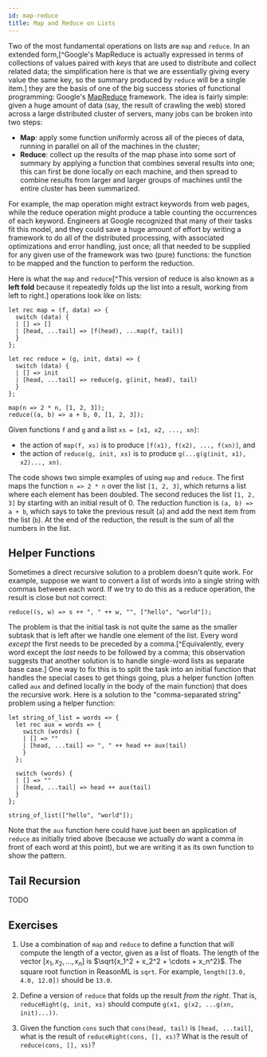 ```yaml
---
id: map-reduce
title: Map and Reduce on Lists
---
```


Two of the most fundamental operations on lists are `map` and `reduce`.
In an extended form,[^Google's MapReduce is actually expressed in terms of collections of values paired with _keys_ that are used to distribute and collect related data; the simplification here is that we are essentially giving every value the same key, so the summary produced by `reduce` will be a single item.] they are the basis of one of the big success stories of functional programming: Google's [MapReduce](http://static.googleusercontent.com/media/research.google.com/es/us/archive/mapreduce-osdi04.pdf) framework.
The idea is fairly simple: given a huge amount of data (say, the result of crawling the web) stored across a large distributed cluster of servers, many jobs can be broken into two steps:

* **Map**: apply some function uniformly across all of the pieces of data, running in parallel on all of the machines in the cluster;
* **Reduce**: collect up the results of the map phase into some sort of summary by applying a function that combines several results into one; this can first be done locally on each machine, and then spread to combine results from larger and larger groups of machines until the entire cluster has been summarized.

For example, the map operation might extract keywords from web pages, while the reduce operation might produce a table counting the occurrences of each keyword.
Engineers at Google recognized that many of their tasks fit this model, and they could save a huge amount of effort by writing a framework to do all of the distributed processing, with associated optimizations and error handling, just once; all that needed to be supplied for any given use of the framework was two (pure) functions: the function to be mapped and the function to perform the reduction.

Here is what the `map` and `reduce`[^This version of reduce is also known as a **left fold** because it repeatedly folds up the list into a result, working from left to right.] operations look like on lists:
```reason edit
let rec map = (f, data) => {
  switch (data) {
  | [] => []
  | [head, ...tail] => [f(head), ...map(f, tail)]
  }
};

let rec reduce = (g, init, data) => {
  switch (data) {
  | [] => init
  | [head, ...tail] => reduce(g, g(init, head), tail)
  }
};

map(n => 2 * n, [1, 2, 3]);
reduce((a, b) => a + b, 0, [1, 2, 3]);
```
Given functions `f` and `g` and a list `xs = [x1, x2, ..., xn]`:
* the action of `map(f, xs)` is to produce `[f(x1), f(x2), ..., f(xn)]`, and
* the action of `reduce(g, init, xs)` is to produce `g(...g(g(init, x1), x2)..., xn)`.

The code shows two simple examples of using `map` and `reduce`.
The first maps the function `n => 2 * n` over the list `[1, 2, 3]`, which returns a list where each element has been doubled.
The second reduces the list `[1, 2, 3]` by starting with an initial result of 0.
The reduction function is `(a, b) => a + b`, which says to take the previous result (`a`) and add the next item from the list (`b`).
At the end of the reduction, the result is the sum of all the numbers in the list.

## Helper Functions

Sometimes a direct recursive solution to a problem doesn't quite work.
For example, suppose we want to convert a list of words into a single string with commas between each word.
If we try to do this as a reduce operation, the result is close but not correct:
```reason edit
reduce((s, w) => s ++ ", " ++ w, "", ["hello", "world"]);
```
The problem is that the initial task is not quite the same as the smaller subtask that is left after we handle one element of the list.
Every word _except_ the first needs to be preceded by a comma.[^Equivalently, every word except the _last_ needs to be followed by a comma; this observation suggests that another solution is to handle single-word lists as separate base case.]
One way to fix this is to split the task into an initial function that handles the special cases to get things going, plus a helper function (often called `aux` and defined locally in the body of the main function) that does the recursive work.
Here is a solution to the "comma-separated string" problem using a helper function:
```reason edit
let string_of_list = words => {
  let rec aux = words => {
    switch (words) {
    | [] => ""
    | [head, ...tail] => ", " ++ head ++ aux(tail)
    }
  };

  switch (words) {
  | [] => ""
  | [head, ...tail] => head ++ aux(tail)
  }
};

string_of_list(["hello", "world"]);
```
Note that the `aux` function here could have just been an application of `reduce` as initially tried above (because we actually _do_ want a comma in front of each word at this point), but we are writing it as its own function to show the pattern.

## Tail Recursion

TODO

## Exercises

1. Use a combination of `map` and `reduce` to define a function that will compute the length of a vector, given as a list of floats.
The length of the vector $[x_1, x_2, \ldots, x_n]$ is $\sqrt{x_1^2 + x_2^2 + \cdots + x_n^2}$.
The square root function in ReasonML is `sqrt`. For example, `length([3.0, 4.0, 12.0])` should be `13.0`.

2. Define a version of `reduce` that folds up the result _from the right_.
That is, `reduceRight(g, init, xs)` should compute `g(x1, g(x2, ...g(xn, init)...))`.

3. Given the function `cons` such that `cons(head, tail)` is `[head, ...tail]`, what is the result of `reduceRight(cons, [], xs)`? What is the result of `reduce(cons, [], xs)`?